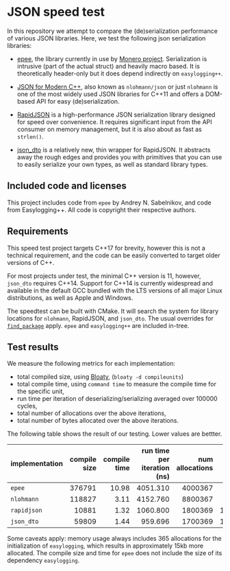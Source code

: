 # JSON speed test

In this repository we attempt to compare the (de)serialization performance of
various JSON libraries. Here, we test the following json serialization
libraries:

- [epee](https://github.com/hyle-team/epee), the library currently in use by
  [Monero project](https://github.com/monero-project/monero/). Serialization
  is intrusive (part of the actual struct) and heavily macro based. It is
  theoretically header-only but it does depend indirectly on `easylogging++`.

- [JSON for Modern C++](https://github.com/nlohmann/json), also known as 
  `nlohmann/json` or just `nlohmann` is one of the most widely used JSON
  libraries for C++11 and offers a DOM-based API for easy (de)serialization.
  
- [RapidJSON](https://rapidjson.org/) is a high-performance JSON serialization
  library designed for speed over convenience. It requires significant input
  from the API consumer on memory management, but it is also about as fast as
  `strlen()`.
  
- [json_dto](https://github.com/Stiffstream/json_dto) is a relatively new, thin
  wrapper for RapidJSON. It abstracts away the rough edges and provides you
  with primitives that you can use to easily serialize your own types, as well
  as standard library types.

## Included code and licenses

This project includes code from `epee` by Andrey N. Sabelnikov, and code from
Easylogging++. All code is copyright their respective authors.

## Requirements

This speed test project targets C++17 for brevity, however this is not a
technical requirement, and the code can be easily converted to target older
versions of C++.

For most projects under test, the minimal C++ version is 11, however,
`json_dto` requires C++14. Support for C++14 is currently widespread and
available in the default GCC bundled with the LTS versions of all major
Linux distributions, as well as Apple and Windows.

The speedtest can be built with CMake. It will search the system for library
locations for `nlohmann`, RapidJSON, and `json_dto`. The usual overrides for
[`find_package`](https://cmake.org/cmake/help/latest/command/find_package.html)
apply. `epee` and `easylogging++` are included in-tree. 

## Test results

We measure the following metrics for each implementation:

- total compiled size, using [Bloaty](https://github.com/google/bloaty),
  (`bloaty -d compileunits`)
- total compile time, using `command time` to measure the compile time for the
  specific unit,
- run time per iteration of deserializing/serializing averaged over 100000
  cycles,
- total number of allocations over the above iterations,
- total number of bytes allocated over the above iterations.

The following table shows the result of our testing. Lower values are bettter.

| implementation | compile size | compile time | run time per iteration (ns) | num allocations | bytes allocated |
| --- | ---: | ---: | ---: | ---: | ---: |
| `epee` | 376791 | 10.98 | 4051.310 | 4000367 | 524407227 |
| `nlohmann` | 118827 | 3.11 | 4152.760 | 8800367 | 421407214 |
| `rapidjson` | 10881 | 1.32 | 1060.800 | 1800369 | 13339207422 |
| `json_dto` | 59809 | 1.44 | 959.696 | 1700369 |13340607422 |

Some caveats apply: memory usage always includes 365 allocations for the
initialization of `easylogging`, which results in approximately 15kb more
allocated. The compile size and time for `epee` does not include the size
of its dependency `easylogging`.
